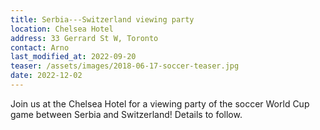 ```yaml
---
title: Serbia---Switzerland viewing party
location: Chelsea Hotel
address: 33 Gerrard St W, Toronto
contact: Arno
last_modified_at: 2022-09-20
teaser: /assets/images/2018-06-17-soccer-teaser.jpg
date: 2022-12-02
---
```


Join us at the Chelsea Hotel for a viewing party of the soccer World Cup game
between Serbia and Switzerland! Details to follow.
